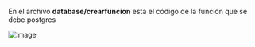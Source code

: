 En el archivo <strong>database/crearfuncion</strong> esta el código de la función que se debe postgres

![image](https://github.com/leofigue/softjobs/assets/135772218/d51ae944-4e33-4069-8d5e-6d382e579b53)
